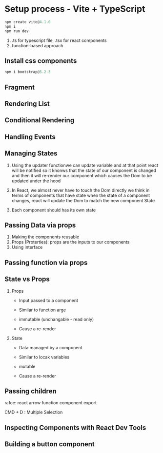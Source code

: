 # Setup process - Vite + TypeScript

```python
npm create vite@4.1.0
npm i
npm run dev

```

1. .ts for typescript file, .tsx for react components
2. function-based approach

## Install css components

```python
npm i bootstrap@5.2.3
```

## Fragment

## Rendering List

## Conditional Rendering

## Handling Events

## Managing States

1. Using the updater functionwe can update variable and at that point react will be notified
   so it knonws that the state of our component is changed and then it will re-render our component
   which causes the Dom to be updated under the hood
2. In React, we almost never have to touch the Dom directly we think in terms of components that have state
   when the state of a component changes, react will update the Dom to match the new component State

3. Each component should has its own state

## Passing Data via props

1. Making the components reusable
2. Props (Proterties): props are the inputs to our components
3. Using interface

## Passing function via props

## State vs Props

1. Props

   - Input passed to a component
   - Similar to function arge
   - immutable (unchangable - read only)

   - Cause a re-render

2. State

   - Data managed by a component
   - Similar to locak variables
   - mutable

   - Cause a re-render

## Passing children

rafce: react arrow function component export

CMD + D : Multiple Selection

## Inspecting Components with React Dev Tools

## Building a button component
